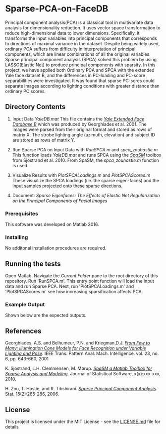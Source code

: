 # Sparse-PCA-on-FaceDB
Principal component analysis(PCA) is a classical tool in multivariate data analysis for dimensionality reduction. It
uses vector space transformation to reduce high-dimensional data to lower dimensions. Specifically, it transforms
the input variables into principal components that corresponds to directions of maximal variance in the dataset.
Despite being widely used, ordinary PCA suffers from difficulty in interpretation of principal components, which
are linear combinations of all the original variables. Sparse principal component analysis (SPCA) solved this
problem by using LASSO(Elastic Net) to produce principal components with sparsity. In this project, we have
applied both Ordinary PCA and SPCA with the extended Yale face dataset B, and the differences in PC-loading
and PC-score separabilities were investigated. It was found that sparse PC-sores could separate images
according to lighting conditions with greater distance than ordinary PC scores.

## Directory Contents
1. Input Data *YaleDB.mat*
This file contains the [*Yale Extended Face Database B*](https://computervisiononline.com/dataset/1105138686) which was produced by Georghiades et al. 2001.
The images were parsed from their original format and stored as rows of matrix X.
The strobe lighting angle (azimuth, elevation) and subject ID are stored as rows of matrix Y.

2. Run Sparse PCA on Input Data with *RunSPCA.m* and *spca_zouhastie.m*
This function loads *YaleDB.mat* and runs SPCA using the [*SpaSM*](https://www.jstatsoft.org/article/view/v084i10) toolbox from Sjostrand et al. 2010. From SpaSM, the *spca_zouhastie.m* function is used.

3. Visualize Results with *PlotSPCALoadings.m* and *PlotSPCAScores.m*
These visualize the SPCA loadings (i.e. the sparse eigen-faces) and the input samples projected onto these sparse directions.

4. Document: *Sparse Eigenfaces: The Effects of Elastic Net Regularization on the Principal Components of Facial Images*

### Prerequisites

This software was developed on Matlab 2016.

### Installing
No additonal installation procedures are required.

## Running the tests

Open Matlab. 
Navigate the *Current Folder* pane to the root directory of this repository. 
Run 'RunSPCA.m'.
This entry point function will load the input data and run Sparse PCA.
Next, run 'PlotSPCALoadings.m' and 'PlotSPCAScores.m' see how increasing sparsification affects PCA.

### Example Output
Shown below are the expected outputs.


## References

Georghiades, A.S. and Belhumeur, P.N. and Kriegman,D.J. 
[*From Few to Many: Illumination Cone Models for Face Recognition under Variable Lighting and Pose*](https://ieeexplore.ieee.org/document/927464).
IEEE Trans. Pattern Anal. Mach. Intelligence. vol. 23,
no. 6, pp. 643-660, 2001

K. Sjostrand, L.H. Clemmensen, M. Mørup. [*SpaSM,a Matlab Toolbox for Sparse Analysis and Modeling*](https://www.jstatsoft.org/article/view/v084i10).
Journal of Statistical Software, x(x):xxx-xxx, 2010.

H. Zou, T. Hastie, and R. Tibshirani. 
[*Sparse Principal Component Analysis*](https://web.stanford.edu/~hastie/Papers/spc_jcgs.pdf).
Stat. 15(2):265-286, 2006.

## License

This project is licensed under the MIT License - see the [LICENSE.md](LICENSE.md) file for details


